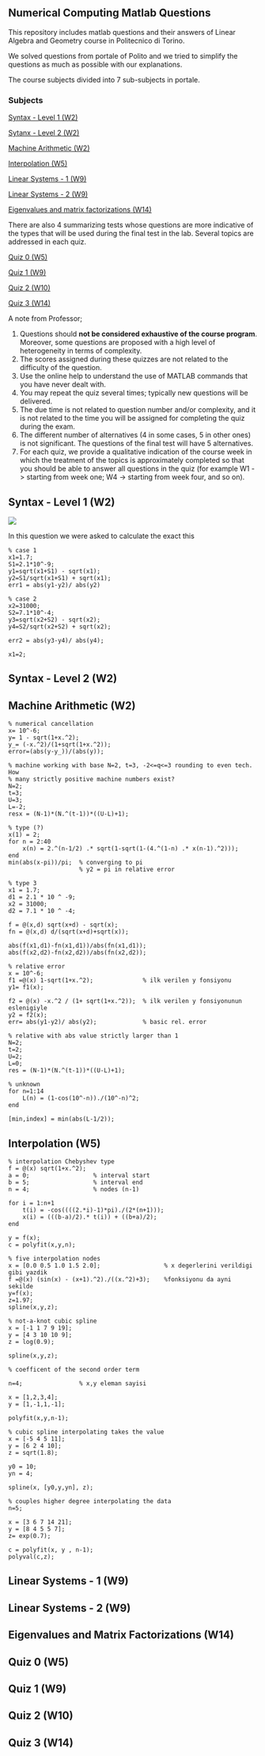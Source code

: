 ## Numerical Computing Matlab Questions
This repository includes matlab questions and their answers of Linear Algebra and Geometry course in Politecnico di Torino. 

We solved questions from portale of Polito and we tried to simplify the questions as much as possible with our explanations. 

The course subjects divided into 7 sub-subjects in portale. 

### Subjects

[Syntax - Level 1 (W2)](#syntax---level-1-w2)

[Sytanx - Level 2 (W2)](#syntax---level-2-w2)

[Machine Arithmetic (W2)](#machine-arithmetic-w2)

[Interpolation (W5)](#interpolation-w5)

[Linear Systems - 1 (W9)](#linear-systems---1-w9)

[Linear Systems - 2 (W9)](#linear-systems---2-w9)

[Eigenvalues and matrix factorizations (W14)](#eigenvalues-and-matrix-factorizations-w14)

There are also 4 summarizing tests whose questions are more indicative of the types that will be used during the final test in the lab. Several topics are addressed in each quiz.

[Quiz 0 (W5)](#quiz-0-w5)

[Quiz 1 (W9)](#quiz-1-w9)

[Quiz 2 (W10)](#quiz-2-w10)

[Quiz 3 (W14)](#quiz-3-w14)

A note from Professor; 
1. Questions should **not be considered exhaustive of the course program**. Moreover, some questions are proposed with a high level of heterogeneity in terms of complexity.
2. The scores assigned during these quizzes are not related to the difficulty of the question.
3. Use the online help to understand the use of MATLAB commands that you have never dealt with.
4. You may repeat the quiz several times; typically new questions will be delivered.
5. The due time is not related to question number and/or complexity, and it is not related to the time you will be assigned for completing the quiz during the exam.
6. The different number of alternatives (4 in some cases, 5 in other ones) is not significant. The questions of the final test will have 5 alternatives.
7. For each quiz, we provide a qualitative indication of the course week in which the treatment of the topics is approximately completed so that you should be able to answer all questions in the quiz (for example W1 -> starting from week one; W4 -> starting from week four, and so on).

## Syntax - Level 1 (W2)
![](questions/1.jpeg)

In this question we were asked to calculate the exact this 

```
% case 1
x1=1.7;
S1=2.1*10^-9;
y1=sqrt(x1+S1) - sqrt(x1);
y2=S1/sqrt(x1+S1) + sqrt(x1);
err1 = abs(y1-y2)/ abs(y2)

% case 2
x2=31000;
S2=7.1*10^-4;
y3=sqrt(x2+S2) - sqrt(x2);
y4=S2/sqrt(x2+S2) + sqrt(x2);

err2 = abs(y3-y4)/ abs(y4);

x1=2; 

```

## Syntax - Level 2 (W2)
## Machine Arithmetic (W2)

```
% numerical cancellation
x= 10^-6;
y= 1 - sqrt(1+x.^2);
y_= (-x.^2)/(1+sqrt(1+x.^2));
error=(abs(y-y_))/(abs(y));
```
```
% machine working with base N=2, t=3, -2<=q<=3 rounding to even tech. How
% many strictly positive machine numbers exist?
N=2;
t=3;
U=3;
L=-2;
resx = (N-1)*(N.^(t-1))*((U-L)+1);
```
```
% type (?)
x(1) = 2;
for n = 2:40
    x(n) = 2.^(n-1/2) .* sqrt(1-sqrt(1-(4.^(1-n) .* x(n-1).^2)));
end
min(abs(x-pi))/pi;  % converging to pi
                    % y2 = pi in relative error
```
```
% type 3
x1 = 1.7;
d1 = 2.1 * 10 ^ -9;
x2 = 31000;
d2 = 7.1 * 10 ^ -4;

f = @(x,d) sqrt(x+d) - sqrt(x);
fn = @(x,d) d/(sqrt(x+d)+sqrt(x));

abs(f(x1,d1)-fn(x1,d1))/abs(fn(x1,d1));
abs(f(x2,d2)-fn(x2,d2))/abs(fn(x2,d2));
```
```
% relative error
x = 10^-6;
f1 =@(x) 1-sqrt(1+x.^2);              % ilk verilen y fonsiyonu
y1= f1(x);

f2 = @(x) -x.^2 / (1+ sqrt(1+x.^2));  % ilk verilen y fonsiyonunun eslenigiyle 
y2 = f2(x);
err= abs(y1-y2)/ abs(y2);             % basic rel. error
```
```
% relative with abs value strictly larger than 1
N=2;
t=2;
U=2;
L=0;
res = (N-1)*(N.^(t-1))*((U-L)+1);
```
```
% unknown
for n=1:14
    L(n) = (1-cos(10^-n))./(10^-n)^2;
end

[min,index] = min(abs(L-1/2));
```


## Interpolation (W5)

```
% interpolation Chebyshev type
f = @(x) sqrt(1+x.^2);
a = 0;                  % interval start
b = 5;                  % interval end
n = 4;                  % nodes (n-1)

for i = 1:n+1
    t(i) = -cos((((2.*i)-1)*pi)./(2*(n+1)));
    x(i) = (((b-a)/2).* t(i)) + ((b+a)/2);
end

y = f(x);
c = polyfit(x,y,n);
```
```
% five interpolation nodes
x = [0.0 0.5 1.0 1.5 2.0];                  % x degerlerini verildigi gibi yazdik
f =@(x) (sin(x) - (x+1).^2)./((x.^2)+3);    %fonksiyonu da ayni sekilde
y=f(x);
z=1.97;
spline(x,y,z);
```
```
% not-a-knot cubic spline
x = [-1 1 7 9 19];
y = [4 3 10 10 9];
z = log(0.9);

spline(x,y,z);

```
```
% coefficent of the second order term

n=4;                % x,y eleman sayisi

x = [1,2,3,4];
y = [1,-1,1,-1];

polyfit(x,y,n-1);
```
```
% cubic spline interpolating takes the value
x = [-5 4 5 11];
y = [6 2 4 10];
z = sqrt(1.8);

y0 = 10;
yn = 4;

spline(x, [y0,y,yn], z);
```
```
% couples higher degree interpolating the data
n=5;

x = [3 6 7 14 21];
y = [8 4 5 5 7];
z= exp(0.7);

c = polyfit(x, y , n-1);
polyval(c,z);
```


## Linear Systems - 1 (W9)
## Linear Systems - 2 (W9)
## Eigenvalues and Matrix Factorizations (W14)

## Quiz 0 (W5)
## Quiz 1 (W9)
## Quiz 2 (W10)
## Quiz 3 (W14)
